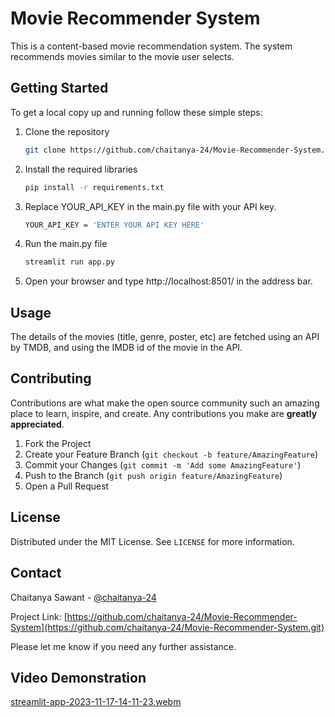 # Movie Recommender System
This is a content-based movie recommendation system. The system recommends movies similar to the movie user selects. 

## Getting Started

To get a local copy up and running follow these simple steps:

1. Clone the repository
   ```sh
   git clone https://github.com/chaitanya-24/Movie-Recommender-System.git
   ```
2. Install the required libraries
   ```sh
   pip install -r requirements.txt
   ```
3. Replace YOUR_API_KEY in the main.py file with your API key. 
   ```sh
   YOUR_API_KEY = 'ENTER YOUR API KEY HERE'
   ```
4. Run the main.py file
   ```sh
   streamlit run app.py
   ```
5. Open your browser and type http://localhost:8501/ in the address bar.

## Usage

The details of the movies (title, genre, poster, etc) are fetched using an API by TMDB, and using the IMDB id of the movie in the API. 

## Contributing

Contributions are what make the open source community such an amazing place to learn, inspire, and create. Any contributions you make are **greatly appreciated**.

1. Fork the Project
2. Create your Feature Branch (`git checkout -b feature/AmazingFeature`)
3. Commit your Changes (`git commit -m 'Add some AmazingFeature'`)
4. Push to the Branch (`git push origin feature/AmazingFeature`)
5. Open a Pull Request

## License

Distributed under the MIT License. See `LICENSE` for more information.

## Contact

Chaitanya Sawant - [@chaitanya-24](https://github.com/chaitanya-24)

Project Link: [https://github.com/chaitanya-24/Movie-Recommender-System](https://github.com/chaitanya-24/Movie-Recommender-System.git)

Please let me know if you need any further assistance.

## Video Demonstration
[streamlit-app-2023-11-17-14-11-23.webm](https://github.com/chaitanya-24/Movie-Recommender-System/assets/62403348/d55102e1-f7f1-477d-a19a-542e9b6bd3e8)

